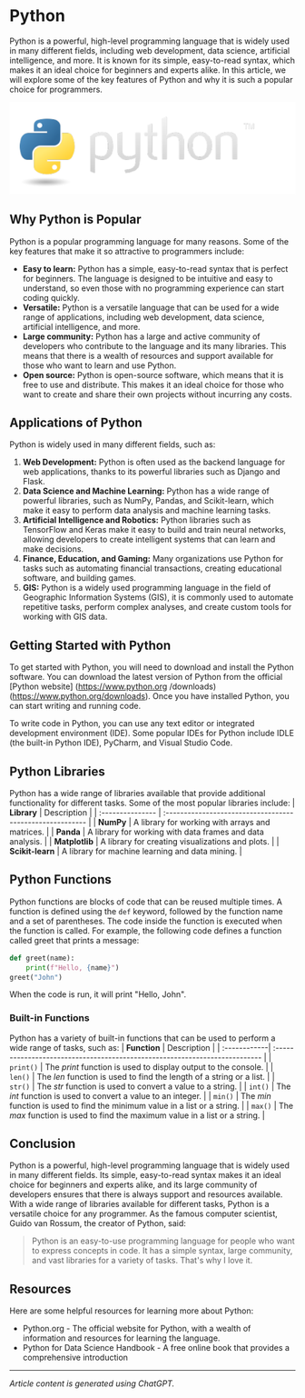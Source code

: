 # Python
Python is a powerful, high-level programming language that is widely used in many different fields,
including web development, data science, artificial intelligence, and more. It is known for its simple,
easy-to-read syntax, which makes it an ideal choice for beginners and experts alike. In this article,
we will explore some of the key features of Python and why it is such a popular choice for
programmers.

![Python Sign](Grafik.png)

## Why Python is Popular
Python is a popular programming language for many reasons. Some of the key features that make
it so attractive to programmers include:
- **Easy to learn:** Python has a simple, easy-to-read syntax that is perfect for beginners. The
language is designed to be intuitive and easy to understand, so even those with no
programming experience can start coding quickly.
- **Versatile:** Python is a versatile language that can be used for a wide range of applications,
including web development, data science, artificial intelligence, and more.
- **Large community:** Python has a large and active community of developers who contribute to
the language and its many libraries. This means that there is a wealth of resources and support
available for those who want to learn and use Python.
- **Open source:** Python is open-source software, which means that it is free to use and
distribute. This makes it an ideal choice for those who want to create and share their own
projects without incurring any costs.

## Applications of Python
Python is widely used in many different fields, such as:
1. **Web Development:** Python is often used as the backend language for web applications,
thanks to its powerful libraries such as Django and Flask.
2. **Data Science and Machine Learning:** Python has a wide range of powerful libraries, such as
NumPy, Pandas, and Scikit-learn, which make it easy to perform data analysis and machine
learning tasks.
3. **Artificial Intelligence and Robotics:** Python libraries such as TensorFlow and Keras make it
easy to build and train neural networks, allowing developers to create intelligent systems that
can learn and make decisions.
4. **Finance, Education, and Gaming:** Many organizations use Python for tasks such as
automating financial transactions, creating educational software, and building games.
5. **GIS:** Python is a widely used programming language in the field of Geographic Information
Systems (GIS), it is commonly used to automate repetitive tasks, perform complex analyses,
and create custom tools for working with GIS data.

## Getting Started with Python
To get started with Python, you will need to download and install the Python software. You can
download the latest version of Python from the official [Python website] (https://www.python.org
/downloads) (https://www.python.org/downloads). Once you have installed Python, you can start writing and running code.

To write code in Python, you can use any text editor or integrated development environment (IDE).
Some popular IDEs for Python include IDLE (the built-in Python IDE), PyCharm, and Visual Studio
Code.

## Python Libraries
Python has a wide range of libraries available that provide additional functionality for different
tasks. Some of the most popular libraries include:
| **Library**      | Description                                               |
| :--------------- | :-------------------------------------------------------- |
| **NumPy**        | A library for working with arrays and matrices.           |
| **Panda**        | A library for working with data frames and data analysis. |
| **Matplotlib**   | A library for creating visualizations and plots.          |
| **Scikit-learn** | A library for machine learning and data mining.           |

## Python Functions
Python functions are blocks of code that can be reused multiple times. A function is defined using
the `def` keyword, followed by the function name and a set of parentheses. The code inside the
function is executed when the function is called.
For example, the following code defines a function called greet that prints a message:
```python
def greet(name):
    print(f"Hello, {name}")
greet("John")
```
When the code is run, it will print "Hello, John".

### Built-in Functions
Python has a variety of built-in functions that can be used to perform a wide range of tasks, such
as:
| **Function** | Description                                                                 |
| :------------| :-------------------------------------------------------------------------- |
| `print()`    | The *print* function is used to display output to the console.              |
| `len()`      | The *len* function is used to find the length of a string or a list.        |
| `str()`      | The *str* function is used to convert a value to a string.                  |
| `int()`      | The *int* function is used to convert a value to an integer.                |
| `min()`      | The *min* function is used to find the minimum value in a list or a string. |
| `max()`      | The *max* function is used to find the maximum value in a list or a string. |

## Conclusion
Python is a powerful, high-level programming language that is widely used in many different fields.
Its simple, easy-to-read syntax makes it an ideal choice for beginners and experts alike, and its
large community of developers ensures that there is always support and resources available. With
a wide range of libraries available for different tasks, Python is a versatile choice for any
programmer.
As the famous computer scientist, Guido van Rossum, the creator of Python, said:
> Python is an easy-to-use programming language for people who want to express concepts in
> code. It has a simple syntax, large community, and vast libraries for a variety of tasks. That's
> why I love it.

## Resources
Here are some helpful resources for learning more about Python:
- Python.org - The official website for Python, with a wealth of information and resources for learning the language.
- Python for Data Science Handbook - A free online book that provides a comprehensive introduction

----------------------------------------------------------------------------------------------------------------------
*Article content is generated using ChatGPT.*